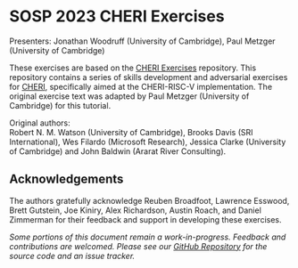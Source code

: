 <!-- ANCHOR: cover -->

# SOSP 2023 CHERI Exercises

Presenters: Jonathan Woodruff (University of Cambridge), Paul Metzger (University of Cambridge)

These exercises are based on the [CHERI Exercises](https://github.com/CTSRD-CHERI/cheri-exercises) repository.
This repository contains a series of skills development and adversarial exercises for [CHERI](http://cheri-cpu.org),
specifically aimed at the CHERI-RISC-V implementation. The original exercise text
was adapted by Paul Metzger (University of Cambridge) for this tutorial.

Original authors: \
Robert N. M. Watson (University of Cambridge), Brooks Davis (SRI
International), Wes Filardo (Microsoft Research), Jessica Clarke (University of
Cambridge) and John Baldwin (Ararat River Consulting).

## Acknowledgements

The authors gratefully acknowledge Reuben Broadfoot, Lawrence Esswood, Brett
Gutstein, Joe Kiniry, Alex Richardson, Austin Roach, and Daniel Zimmerman for
their feedback and support in developing these exercises.

*Some portions of this document remain a work-in-progress.  Feedback and
contributions are welcomed.  Please see our [GitHub
Repository](https://github.com/CTSRD-CHERI/cheri-exercises) for the source
code and an issue tracker.*

<!-- ANCHOR_END: cover -->

<!--- ## Building

Building the book from the Markdown sources requires
[mdBook](https://github.com/rust-lang/mdBook). Once installed, `mdbook build`
will build the static HTML files in the `book/` directory, whilst `mdbook
serve` will build and serve them at `http://localhost:3000`. Please refer to
the mdBook documentation for futher options. --->
